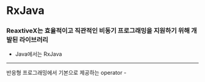 # RxJava
### ReaxtiveX는 효율적이고 직관적인 비동기 프로그래밍을 지원하기 위해 개발된 라이브러리   
- Java에서는 RxJava
***
반응형 프로그래밍에서 기본으로 제공하는 operator - [](https://rxmarbles.com/#from)

